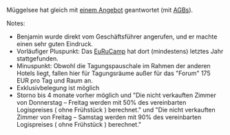 Müggelsee hat gleich mit [einem Angebot](https://www.dropbox.com/s/iar3x5e9vgn0f1i/Angebot%20am%20besten%20gestern.pdf) geantwortet (mit [AGBs](https://www.dropbox.com/s/08ur8rubk0bqm9b/AGB%27s_Veranstaltungen_dt_oktober2009.pdf)).

Notes:

* Benjamin wurde direkt vom Geschäftsführer angerufen, und er machte einen sehr guten Eindruck.
* Vorläufiger Pluspunkt: Das [EuRuCamp](http://2013.eurucamp.org/concept) hat dort (mindestens) letztes Jahr stattgefunden.
* Minuspunkt: Obwohl die Tagungspauschale im Rahmen der anderen Hotels liegt, fallen hier für Tagungsräume außer für das "Forum" 175 EUR pro Tag und Raum an.
* Exklusivbelegung ist möglich
* Storno bis 4 monate vorher möglich und "Die nicht verkauften Zimmer von Donnerstag – Freitag werden mit 50% des vereinbarten Logispreises ( ohne Frühstück ) berechnet." und "Die nicht verkauften Zimmer von Freitag – Samstag werden mit 90% des vereinbarten Logispreises ( ohne Frühstück ) berechnet."